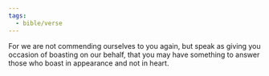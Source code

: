 ```yaml
---
tags:
  - bible/verse
---
```

For we are not commending ourselves to you again, but speak as giving you occasion of boasting on our behalf, that you may have something to answer those who boast in appearance and not in heart. 